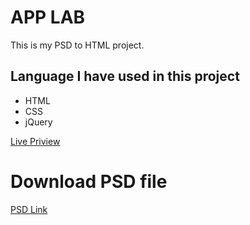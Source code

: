 # APP LAB
This is my PSD to HTML project.
## Language I have used in this project
- HTML
- CSS
- jQuery


[Live Priview](https://shohanojjaman.github.io/app-lab/)
# Download PSD file
[PSD Link](https://drive.google.com/file/d/1_TAPXu-TzfOTVhPXukuZUgCQwc8m3ErH/view)